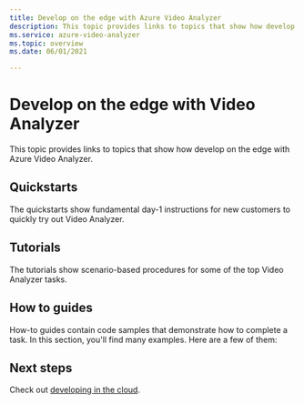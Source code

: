 ```yaml
---
title: Develop on the edge with Azure Video Analyzer
description: This topic provides links to topics that show how develop on the edge with Azure Video Analyzer.
ms.service: azure-video-analyzer
ms.topic: overview
ms.date: 06/01/2021

---
```

# Develop on the edge with Video Analyzer
 
This topic provides links to topics that show how develop on the edge with Azure Video Analyzer.
 
## Quickstarts

The quickstarts show fundamental day-1 instructions for new customers to quickly try out Video Analyzer.

<!--List of topics-->

## Tutorials

The tutorials show scenario-based procedures for some of the top Video Analyzer tasks.

<!--List of topics-->

## How to guides

How-to guides contain code samples that demonstrate how to complete a task. In this section, you'll find many examples. Here are a few of them:

<!--List of topics-->

## Next steps

Check out [developing in the cloud](../cloud/overview.md).
